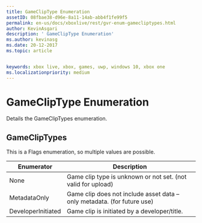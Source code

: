 ```yaml
---
title: GameClipType Enumeration
assetID: 08fbae38-d96e-8a11-14ab-abb4f1fe99f5
permalink: en-us/docs/xboxlive/rest/gvr-enum-gamecliptypes.html
author: KevinAsgari
description: ' GameClipType Enumeration'
ms.author: kevinasg
ms.date: 20-12-2017
ms.topic: article


keywords: xbox live, xbox, games, uwp, windows 10, xbox one
ms.localizationpriority: medium
---
```



# GameClipType Enumeration
Details the GameClipTypes enumeration. 
<a id="ID4ET"></a>

 
## GameClipTypes
 
This is a Flags enumeration, so multiple values are possible.
 
| <b>Enumerator</b>| <b>Description</b>| 
| --- | --- | 
| None| Game clip type is unknown or not set. (not valid for upload)| 
| MetadataOnly| Game clip does not include asset data – only metadata. (for future use)| 
| DeveloperInitiated| Game clip is initiated by a developer/title.| 
  